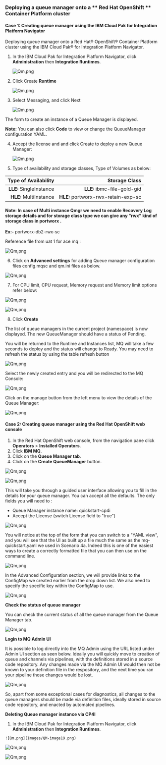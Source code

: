 ### Deploying a queue manager onto a ** Red Hat OpenShift ** Container Platform cluster

#### Case 1: Creating queue manager using the IBM Cloud Pak for Integration Platform Navigator
Deploying queue manager onto a Red Hat® OpenShift® Container Platform cluster using the IBM Cloud Pak® for Integration Platform Navigator.

1. In the IBM Cloud Pak for Integration Platform Navigator, click  **Administration**  then  **Integration Runtimes**.

    ![Qm,png](Images/QM-image1.png)

2. Click Create **Runtime**

   ![Qm,png](Images/QM-image2.png)

3. Select Messaging, and click Next

   ![Qm,png](Images/QM-image3.png)
  
  The form to create an instance of a Queue Manager is displayed.

**Note:**  You can also click  **Code**  to view or change the QueueManager configuration YAML.

4. Accept the license and and click Create to deploy a new Queue Manager:

   ![Qm,png](Images/QM-image4.png)

5. Type of availability and storage classes, Type of Volumes as below:
   
|Type of Availability | Storage Class  |
| -------------------:| -------:  |
|**LLE:** SingleInstance|**LLE:** ibmc-file-gold-gid |
|**HLE:** MultiInstance|**HLE:** portworx-rwx-retain-exp-sc |

 #### **Note:** In case of Multi instance Qmgr we need to enable Recovery Log storage details and for storage class type we can give any &quot;rwx&quot; kind of storage class in portworx .
 
**Ex:-**  portworx-db2-rwx-sc

Reference file from uat 1 for ace mq :

  ![Qm,png](Images/QM-image5.png)

6. Click on **Advanced settings** for adding Queue manager configuration files config.mqsc and qm.ini files as below.

  ![Qm,png](Images/QM-image6.png)

7. For CPU limit, CPU request, Memory request and Memory limit options refer below:

  ![Qm,png](Images/QM-image7.png)

  ![Qm,png](Images/QM-image8.png)

8. Click  **Create**

The list of queue managers in the current project (namespace) is now displayed. The new QueueManager should have a status of Pending.

You will be returned to the Runtime and Instances list, MQ will take a few seconds to deploy and the status will change to Ready. You may need to refresh the status by using the table refresh button
 
 ![Qm,png](Images/QM-image9.png)

Select the newly created entry and you will be redirected to the MQ Console:

 ![Qm,png](Images/QM-image10.png)

Click on the manage button from the left menu to view the details of the Queue Manager:

 ![Qm,png](Images/QM-image11.png)

#### Case 2: Creating queue manager using the Red Hat OpenShift web console

1. In the Red Hat OpenShift web console, from the navigation pane click  **Operators** > **Installed Operators**.
2. Click  **IBM MQ**.
3. Click on the  **Queue Manager tab**.
4. Click on the  **Create QueueManager**  button.

 ![Qm,png](Images/QM-image12.png)

 ![Qm,png](Images/QM-image13.png)


This will take you through a guided user interface allowing you to fill in the details for your queue manager. You can accept all the defaults. The only fields you will need to :

- Queue Manager instance name: quickstart-cp4i
- Accept the License (switch License field to &quot;true&quot;)

 ![Qm,png](Images/QM-image14.png)


  You will notice at the top of the form that you can switch to a &quot;YAML view&quot;, and you will see that the UI as built up a file much the same as the mq-quickstart.yaml we used in Scenario 4a. Indeed this is one of the easiest ways to create a correctly formatted file that you can then use on the command line.

 ![Qm,png](Images/QM-image15.png)


In the Advanced Configuration section, we will provide links to the ConfigMap we created earlier from the drop down list. We also need to specify the specific key within the ConfigMap to use.

  ![Qm,png](Images/QM-image16.png)


**Check the status of queue manager**

You can check the current status of all the queue manager from the Queue Manager tab.

 ![Qm,png](Images/QM-image17.png)


**Login to MQ Admin UI**

It is possible to log directly into the MQ Admin using the URL listed under Admin UI section as seen below. Ideally you will quickly move to creation of queue and channels via pipelines, with the definitions stored in a source code repository. Any changes made via the MQ Admin UI would then not be known to your definition file in the respository, and the next time you ran your pipeline those changes would be lost.

 ![Qm,png](Images/QM-image18.png)


So, apart from some exceptional cases for diagnostics, all changes to the queue managers should be made via definition files, ideally stored in source code repository, and enacted by automated pipelines.

**Deleting Queue manager instance via CP4I**

  1. In the IBM Cloud Pak for Integration Platform Navigator, click  **Administration**  then  **Integration Runtimes**.

    ![Qm,png](Images/QM-image19.png)

   ![Qm,png](Images/QM-image20.png)

   ![Qm,png](Images/QM-image21.png)




